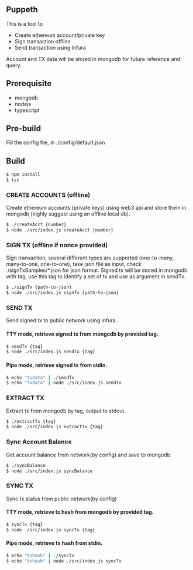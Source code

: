 ## Puppeth
This is a tool to 
- Create ethereum account/private key
- Sign transaction offline
- Send transaction using Infura

Account and TX data will be stored in mongodb for future reference and query.

## Prerequisite
- mongodb
- nodejs
- typescript

## Pre-build
Fill the config file, in ./config/default.json

## Build
```sh
$ npm install
$ tsc
```

### CREATE ACCOUNTS (offline)
Create ethereum accounts (private keys) using web3 api and store them in mongodb (highly suggest using an offline local db).
```sh
$ ./createAcct {number}
$ node ./src/index.js createAcct {number}
```

### SIGN TX (offline if nonce provided)
Sign transaction, several different types are supported (one-to-many, many-to-one, one-to-one), take json file as input, check ./signTxSamples/\*.json for json format.
Signed tx will be stored in mongodb with tag, use this tag to identify a set of tx and use as argument in sendTx.
```sh
$ ./signTx {path-to-json}
$ node ./src/index.js signTx {path-to-json}
```

### SEND TX
Send signed tx to public network using infura.
#### TTY mode, retrieve signed tx from mongodb by provided tag.
```sh
$ sendTx {tag}
$ node ./src/index.js sendTx {tag}
```
#### Pipe mode, retrieve signed tx from stdin.
```sh
$ echo "txdata" | ./sendTx
$ echo "txdata" | node ./src/index.js sendTx
```

### EXTRACT TX
Extract tx from mongodb by tag, output to stdout.
```sh
$ ./extractTx {tag}
$ node ./src/index.js extractTx {tag}
```

### Sync Account Balance
Get account balance from network(by config) and save to mongodb.
```sh
$ ./syncBalance
$ node ./src/index.js syncBalance
```

### SYNC TX
Sync tx status from public network(by config)
#### TTY mode, retrieve tx hash from mongodb by provided tag.
```sh
$ syncTx {tag}
$ node ./src/index.js syncTx {tag}
```
#### Pipe mode, retrieve tx hash from stdin.
```sh
$ echo "txhash" | ./syncTx
$ echo "txhash" | node ./src/index.js syncTx
```
